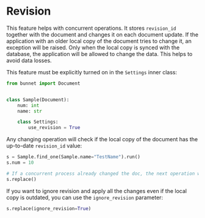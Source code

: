 # Revision

This feature helps with concurrent operations. 
It stores `revision_id` together with the document and changes it on each document update. 
If the application with an older local copy of the document tries to change it, an exception will be raised. 
Only when the local copy is synced with the database, the application will be allowed to change the data. 
This helps to avoid data losses.

This feature must be explicitly turned on in the `Settings` inner class:

```python
from bunnet import Document


class Sample(Document):
    num: int
    name: str

    class Settings:
        use_revision = True
```

Any changing operation will check if the local copy of the document has the up-to-date `revision_id` value:

```python
s = Sample.find_one(Sample.name="TestName").run()
s.num = 10

# If a concurrent process already changed the doc, the next operation will raise an error
s.replace()
```

If you want to ignore revision and apply all the changes even if the local copy is outdated, 
you can use the `ignore_revision` parameter:

```python
s.replace(ignore_revision=True)
```
